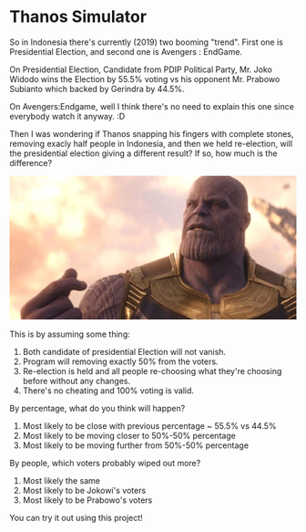 # Thanos Simulator
So in Indonesia there's currently (2019) two booming "trend". First one is Presidential Election, and second one is Avengers : EndGame.

On Presidential Election, Candidate from PDIP Political Party, Mr. Joko Widodo wins the Election by 55.5% voting vs his opponent Mr. Prabowo Subianto which backed by Gerindra by 44.5%. 

On Avengers:Endgame, well I think there's no need to explain this one since everybody watch it anyway. :D

Then I was wondering if Thanos snapping his fingers with complete stones, removing exacly half people in Indonesia, and then we held re-election, will the presidential election giving a different result? If so, how much is the difference?

![thanos](https://github.com/felixwimpyw/thanos-simulator/raw/master/thanos.jpg "Thanos Snapping Finger")

This is by assuming some thing:
1. Both candidate of presidential Election will not vanish.
2. Program will removing exactly 50% from the voters.
3. Re-election is held and all people re-choosing what they're choosing before without any changes.
4. There's no cheating and 100% voting is valid.

By percentage, what do you think will happen?
1. Most likely to be close with previous percentage ~ 55.5% vs 44.5%
2. Most likely to be moving closer to 50%-50% percentage
3. Most likely to be moving further from 50%-50% percentage

By people, which voters probably wiped out more?
1. Most likely the same
2. Most likely to be Jokowi's voters
3. Most likely to be Prabowo's voters

You can try it out using this project!
